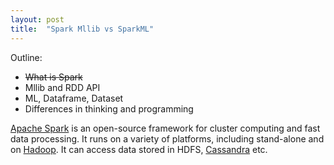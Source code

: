 ```yaml
---
layout: post
title:  "Spark Mllib vs SparkML"
---
```


Outline:
- ~~What is Spark~~
- Mllib and RDD API
- ML, Dataframe, Dataset
- Differences in thinking and programming

[Apache Spark][spark] is an open-source framework for cluster computing and fast
data processing. It runs on a variety of platforms, including stand-alone and
on [Hadoop][hadoop]. It can access data stored in HDFS, [Cassandra][cassandra]
etc.

[spark]: https://spark.apache.org/
[hadoop]: https://hadoop.apache.org/
[cassandra]: https://cassandra.apache.org/
